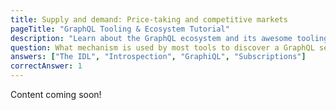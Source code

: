 ```yaml
---
title: Supply and demand: Price-taking and competitive markets
pageTitle: "GraphQL Tooling & Ecosystem Tutorial"
description: "Learn about the GraphQL ecosystem and its awesome tooling like the GraphiQL playgrounds or self-generating docs through introspection."  
question: What mechanism is used by most tools to discover a GraphQL server's type system?
answers: ["The IDL", "Introspection", "GraphiQL", "Subscriptions"]
correctAnswer: 1
---
```


Content coming soon!